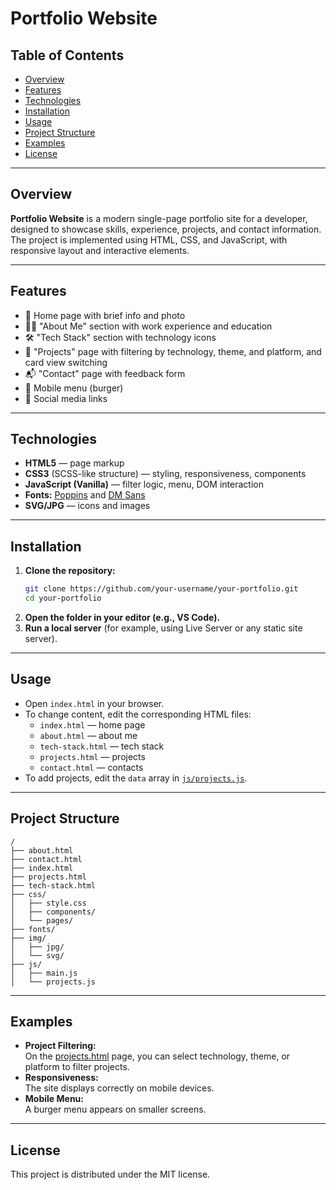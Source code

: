 # Portfolio Website

## Table of Contents
- [Overview](#overview)
- [Features](#features)
- [Technologies](#technologies)
- [Installation](#installation)
- [Usage](#usage)
- [Project Structure](#project-structure)
- [Examples](#examples)
- [License](#license)

---

## Overview

**Portfolio Website** is a modern single-page portfolio site for a developer, designed to showcase skills, experience, projects, and contact information. The project is implemented using HTML, CSS, and JavaScript, with responsive layout and interactive elements.

---

## Features

- 📄 Home page with brief info and photo
- 🧑‍💻 "About Me" section with work experience and education
- 🛠️ "Tech Stack" section with technology icons
- 📂 "Projects" page with filtering by technology, theme, and platform, and card view switching
- 📬 "Contact" page with feedback form
- 🌙 Mobile menu (burger)
- 🔗 Social media links

---

## Technologies

- **HTML5** — page markup
- **CSS3** (SCSS-like structure) — styling, responsiveness, components
- **JavaScript (Vanilla)** — filter logic, menu, DOM interaction
- **Fonts:** [Poppins](fonts/Poppins/) and [DM Sans](fonts/DM_Sans/)
- **SVG/JPG** — icons and images

---

## Installation

1. **Clone the repository:**
   ```sh
   git clone https://github.com/your-username/your-portfolio.git
   cd your-portfolio
   ```
2. **Open the folder in your editor (e.g., VS Code).**
3. **Run a local server** (for example, using Live Server or any static site server).

---

## Usage

- Open `index.html` in your browser.
- To change content, edit the corresponding HTML files:  
  - `index.html` — home page  
  - `about.html` — about me  
  - `tech-stack.html` — tech stack  
  - `projects.html` — projects  
  - `contact.html` — contacts
- To add projects, edit the `data` array in [`js/projects.js`](js/projects.js).

---

## Project Structure

```
/
├── about.html
├── contact.html
├── index.html
├── projects.html
├── tech-stack.html
├── css/
│   ├── style.css
│   ├── components/
│   └── pages/
├── fonts/
├── img/
│   ├── jpg/
│   └── svg/
├── js/
│   ├── main.js
│   └── projects.js
```

---

## Examples

- **Project Filtering:**  
  On the [projects.html](projects.html) page, you can select technology, theme, or platform to filter projects.
- **Responsiveness:**  
  The site displays correctly on mobile devices.
- **Mobile Menu:**  
  A burger menu appears on smaller screens.

---

## License

This project is distributed under the MIT license.
